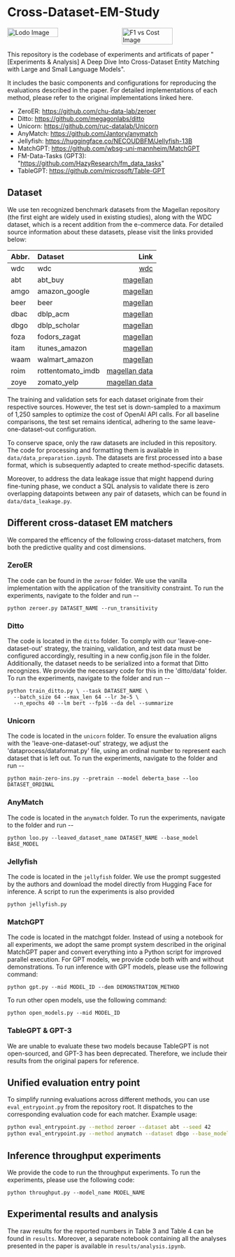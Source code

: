 # Cross-Dataset-EM-Study

<div style="display: flex; justify-content: space-between; gap: 20px;">
  <img src="results/lodo.png" style="width: 48%; height: auto;" alt="Lodo Image">
  <img src="results/f1-vs-cost.png" style="width: 48%; height: auto;" alt="F1 vs Cost Image">
</div>

This repository is the codebase of experiments and artificats of paper "[Experiments & Analysis] A Deep Dive Into Cross-Dataset Entity Matching with Large and Small Language Models". 

It includes the basic components and configurations for reproducing the evaluations described in the paper. For detailed implementations of each method, please refer to the original implementations linked here.

* ZeroER: https://github.com/chu-data-lab/zeroer
* Ditto: https://github.com/megagonlabs/ditto
* Unicorn: https://github.com/ruc-datalab/Unicorn
* AnyMatch: https://github.com/Jantory/anymatch
* Jellyfish: https://huggingface.co/NECOUDBFM/Jellyfish-13B
* MatchGPT: https://github.com/wbsg-uni-mannheim/MatchGPT
* FM-Data-Tasks (GPT3): "https://github.com/HazyResearch/fm_data_tasks"
* TableGPT: https://github.com/microsoft/Table-GPT



## Dataset
We use ten recognized benchmark datasets from the Magellan repository (the first eight are widely used in existing studies), 
along with the WDC dataset, which is a recent addition from the e-commerce data. 
For detailed source information about these datasets, please visit the links provided below:

|Abbr.| Dataset        |                                                                                              Link | 
|:---|:---------------|--------------------------------------------------------------------------------------------------:|
|wdc| wdc             |                                    [wdc](https://webdatacommons.org/largescaleproductcorpus/v2/ )  | 
|abt| abt_buy         |                  [magellan](https://github.com/anhaidgroup/deepmatcher/blob/master/Datasets.md  )  | 
|amgo| amazon_google  |                  [magellan](https://github.com/anhaidgroup/deepmatcher/blob/master/Datasets.md  ) | 
|beer| beer           |                  [magellan](https://github.com/anhaidgroup/deepmatcher/blob/master/Datasets.md  ) | 
|dbac| dblp_acm       |                  [magellan](https://github.com/anhaidgroup/deepmatcher/blob/master/Datasets.md  ) | 
|dbgo| dblp_scholar   |                  [magellan](https://github.com/anhaidgroup/deepmatcher/blob/master/Datasets.md  ) | 
|foza| fodors_zagat   |                  [magellan](https://github.com/anhaidgroup/deepmatcher/blob/master/Datasets.md  ) | 
|itam| itunes_amazon  |                  [magellan](https://github.com/anhaidgroup/deepmatcher/blob/master/Datasets.md  ) | 
|waam| walmart_amazon |                  [magellan](https://github.com/anhaidgroup/deepmatcher/blob/master/Datasets.md  ) | 
|roim| rottentomato_imdb| [magellan data](https://sites.google.com/site/anhaidgroup/useful-stuff/the-magellan-data-repository)|
|zoye| zomato_yelp| [magellan data](https://sites.google.com/site/anhaidgroup/useful-stuff/the-magellan-data-repository)|\


The training and validation sets for each dataset originate from their respective sources. However, the test set is down-sampled to a maximum of 1,250 samples to optimize the cost of OpenAI API calls. For all baseline comparisons, the test set remains identical, adhering to the same leave-one-dataset-out configuration.

To conserve space, only the raw datasets are included in this repository. The code for processing and formatting them is available in `data/data_preparation.ipynb`. The datasets are first processed into a base format, which is subsequently adapted to create method-specific datasets. 

Moreover, to address the data leakage issue that might happend during fine-tuning phase, we conduct a SQL analysis to validate there is zero overlapping datapoints between any pair of datasets, which can be found in `data/data_leakage.py`.


## Different cross-dataset EM matchers
We compared the efficency of the following cross-dataset matchers, from both the predictive quality and cost dimensions.

### ZeroER
The code can be found in the `zeroer` folder. We use the vanilla implementation with the application of the transitivity constraint. To run the experiments, navigate to the folder and run --
```
python zeroer.py DATASET_NAME --run_transitivity
``` 

### Ditto
The code is located in the `ditto` folder. To comply with our 'leave-one-dataset-out' strategy, the training, validation, and test data must be configured accordingly, resulting in a new config.json file in the folder. Additionally, the dataset needs to be serialized into a format that Ditto recognizes. We provide the necessary code for this in the 'ditto/data' folder. To run the experiments, navigate to the folder and run --
```
python train_ditto.py \ --task DATASET_NAME \
  --batch_size 64 --max_len 64 --lr 3e-5 \
  --n_epochs 40 --lm bert --fp16 --da del --summarize
``` 

### Unicorn
The code is located in the `unicorn` folder. To ensure the evaluation aligns with the 'leave-one-dataset-out' strategy, we adjust the 'dataprocess/dataformat.py' file, using an ordinal number to represent each dataset that is left out. To run the experiments, navigate to the folder and run --
```
python main-zero-ins.py --pretrain --model deberta_base --loo DATASET_ORDINAL
```

### AnyMatch
The code is located in the `anymatch` folder. To run the experiments, navigate to the folder and run --
```
python loo.py --leaved_dataset_name DATASET_NAME --base_model BASE_MODEL
``` 

### Jellyfish
The code is located in the `jellyfish` folder. We use the prompt suggested by the authors and download the model directly from Hugging Face for inference. A script to run the experiments is also provided
```
python jellyfish.py
```

### MatchGPT
The code is located in the matchgpt folder. Instead of using a notebook for all experiments, we adopt the same prompt system described in the original MatchGPT paper and convert everything into a Python script for improved parallel execution. For GPT models, we provide code both with and without demonstrations.
To run inference with GPT models, please use the following command:
```
python gpt.py --mid MODEL_ID --dem DEMONSTRATION_METHOD
```

To run other open models, use the following command:
```
python open_models.py --mid MODEL_ID
```

### TableGPT & GPT-3
We are unable to evaluate these two models because TableGPT is not open-sourced, and GPT-3 has been deprecated. Therefore, we include their results from the original papers for reference.

## Unified evaluation entry point
To simplify running evaluations across different methods, you can use
`eval_entrypoint.py` from the repository root. It dispatches to the
corresponding evaluation code for each matcher. Example usage:
```bash
python eval_entrypoint.py --method zeroer --dataset abt --seed 42
python eval_entrypoint.py --method anymatch --dataset dbgo --base_model llama3
```

## Inference throughput experiments
We provide the code to run the throughput experiments. To run the experiments, please use the following code:
```
python throughput.py --model_name MODEL_NAME
```

## Experimental results and analysis
The raw results for the reported numbers in Table 3 and Table 4 can be found in `results`. Moreover, a separate notebook containing all the analyses presented in the paper is available in `results/analysis.ipynb`.


